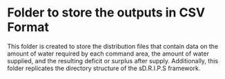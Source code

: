 # Folder to store the outputs in CSV Format
This folder is created to store the distribution files that contain data on the amount of water required by each command area, the amount of water supplied, and the resulting deficit or surplus after supply. Additionally, this folder replicates the directory structure of the sD.R.I.P.S framework.